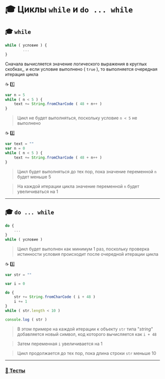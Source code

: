 # :mortar_board: Циклы `while` и `do ... while`

## :mortar_board: `while`
```javascript
while ( условие ) {
        ...
}
```
Сначала вычисляется значение логического выражения в круглых скобках,, и если условие выполнено ( `true` ), то выполняется очередная итерация цикла

:coffee: :one:

```javascript
var n = 5
while ( n < 5 ) {
    text += String.fromCharCode ( 48 + n++ )
}
```
> Цикл не будет выполняться, поскольку условие `n < 5` не выполнено

:coffee: :two:

```javascript
var text = ""
var n = 0
while ( n < 5 ) {
    text += String.fromCharCode ( 48 + n++ )
}
```
> Цикл будет выполняться до тех пор, пока значение переменной `n` будет меньше 5

> На каждой итерации цикла значение переменной `n` будет увеличиваться на 1

***

## :mortar_board: `do ... while`

```javascript
do {
    ...
}
while ( условие )
```
> Цикл будет выполнен как минимум 1 раз, поскольку проверка истинности условия происходит после очередной итерации цикла

:coffee: :three:

```javascript
var str = ""

var i = 0

do {
    str += String.fromCharCode ( i + 48 )
    i += 1
}
while ( str.length < 10 )

console.log ( str )
```
> В этом примере на каждой итерации к объекту `str` типа "_string_" добавляется новый символ, код которого вычисляется как `i + 48`

> Затем переменная `i` увеличивается на 1

> Цикл продолжается до тех пор, пока длина строки `str` меньше 10

***

### [:briefcase: Тесты](https://garevna.github.io/js-quiz/#while)